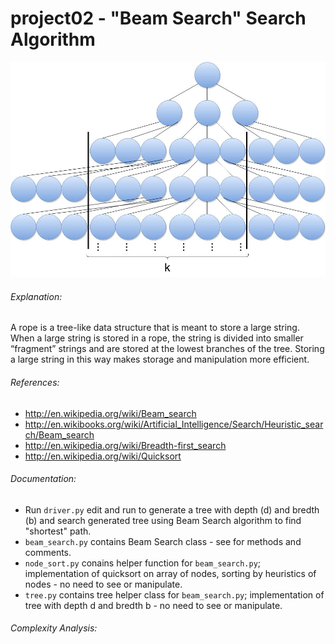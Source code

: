 # project02 - "Beam Search" Search Algorithm

![beam_search](https://github.com/nbelliot/comp401/blob/master/presentation2/beam_search.jpg)

###### Explanation:
A rope is a tree-like data structure that is meant to store a large string.  When a large string is stored in a rope, the string is divided into smaller “fragment” strings and are stored at the lowest branches of the tree.  Storing a large string in this way makes storage and manipulation more efficient.

###### References:
- http://en.wikipedia.org/wiki/Beam_search
- http://en.wikibooks.org/wiki/Artificial_Intelligence/Search/Heuristic_search/Beam_search
- http://en.wikipedia.org/wiki/Breadth-first_search
- http://en.wikipedia.org/wiki/Quicksort

###### Documentation:
- Run `driver.py` edit and run to generate a tree with depth (d) and bredth (b) and search generated tree using Beam Search algorithm to find "shortest" path.
- `beam_search.py` contains Beam Search class - see for methods and comments.
- `node_sort.py` conains helper function for `beam_search.py`; implementation of quicksort on array of nodes, sorting by heuristics of nodes - no need to see or manipulate.
- `tree.py` contains tree helper class for `beam_search.py`; implementation of tree with depth d and bredth b - no need to see or manipulate.

###### Complexity Analysis:
